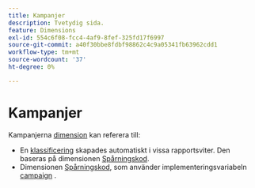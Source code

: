 ```yaml
---
title: Kampanjer
description: Tvetydig sida.
feature: Dimensions
exl-id: 554c6f08-fcc4-4af9-8fef-325fd17f6997
source-git-commit: a40f30bbe8fdbf98862c4c9a05341fb63962cdd1
workflow-type: tm+mt
source-wordcount: '37'
ht-degree: 0%

---
```


# Kampanjer

Kampanjerna [dimension](overview.md) kan referera till:

* En [klassificering](../classifications/classifications-overview.md) skapades automatiskt i vissa rapportsviter. Den baseras på dimensionen [Spårningskod](tracking-code.md).
* Dimensionen [Spårningskod](tracking-code.md), som använder implementeringsvariabeln [campaign](/help/implement/vars/page-vars/campaign.md) .
